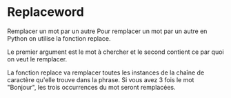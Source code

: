 # Replaceword
Remplacer un mot par un autre
Pour remplacer un mot par un autre en Python on utilise la fonction replace.

Le premier argument est le mot à chercher et le second contient ce par quoi on veut le remplacer.

La fonction replace va remplacer toutes les instances de la chaîne de caractère qu'elle trouve dans la phrase. Si vous avez 3 fois le mot "Bonjour", les trois occurrences du mot seront remplacées.
